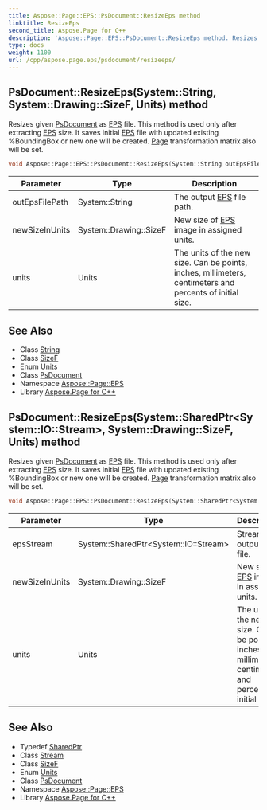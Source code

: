 ```yaml
---
title: Aspose::Page::EPS::PsDocument::ResizeEps method
linktitle: ResizeEps
second_title: Aspose.Page for C++
description: 'Aspose::Page::EPS::PsDocument::ResizeEps method. Resizes given PsDocument as EPS file. This method is used only after extracting EPS size. It saves initial EPS file with updated existing %BoundingBox or new one will be created. Page transformation matrix also will be set in C++.'
type: docs
weight: 1100
url: /cpp/aspose.page.eps/psdocument/resizeeps/
---
```

## PsDocument::ResizeEps(System::String, System::Drawing::SizeF, Units) method


Resizes given [PsDocument](../) as [EPS](../../) file. This method is used only after extracting [EPS](../../) size. It saves initial [EPS](../../) file with updated existing %BoundingBox or new one will be created. [Page](../../../aspose.page/) transformation matrix also will be set.

```cpp
void Aspose::Page::EPS::PsDocument::ResizeEps(System::String outEpsFilePath, System::Drawing::SizeF newSizeInUnits, Units units)
```


| Parameter | Type | Description |
| --- | --- | --- |
| outEpsFilePath | System::String | The output [EPS](../../) file path. |
| newSizeInUnits | System::Drawing::SizeF | New size of [EPS](../../) image in assigned units. |
| units | Units | The units of the new size. Can be points, inches, millimeters, centimeters and percents of initial size. |

## See Also

* Class [String](../../../system/string/)
* Class [SizeF](../../../system.drawing/sizef/)
* Enum [Units](../../../aspose.page/units/)
* Class [PsDocument](../)
* Namespace [Aspose::Page::EPS](../../)
* Library [Aspose.Page for C++](../../../)
## PsDocument::ResizeEps(System::SharedPtr\<System::IO::Stream\>, System::Drawing::SizeF, Units) method


Resizes given [PsDocument](../) as [EPS](../../) file. This method is used only after extracting [EPS](../../) size. It saves initial [EPS](../../) file with updated existing %BoundingBox or new one will be created. [Page](../../../aspose.page/) transformation matrix also will be set.

```cpp
void Aspose::Page::EPS::PsDocument::ResizeEps(System::SharedPtr<System::IO::Stream> epsStream, System::Drawing::SizeF newSizeInUnits, Units units)
```


| Parameter | Type | Description |
| --- | --- | --- |
| epsStream | System::SharedPtr\<System::IO::Stream\> | Stream of output [EPS](../../) file. |
| newSizeInUnits | System::Drawing::SizeF | New size of [EPS](../../) image in assigned units. |
| units | Units | The units of the new size. Can be points, inches, millimeters, centimeters and percents of initial size. |

## See Also

* Typedef [SharedPtr](../../../system/sharedptr/)
* Class [Stream](../../../system.io/stream/)
* Class [SizeF](../../../system.drawing/sizef/)
* Enum [Units](../../../aspose.page/units/)
* Class [PsDocument](../)
* Namespace [Aspose::Page::EPS](../../)
* Library [Aspose.Page for C++](../../../)
